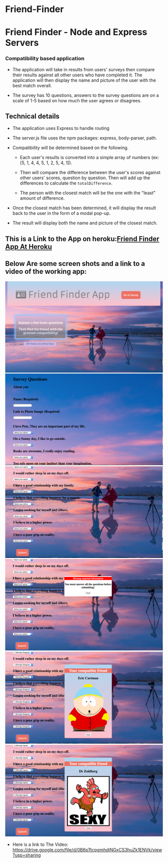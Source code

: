 # Friend-Finder

# Friend Finder - Node and Express Servers

### Compatibility based application

* The application will take in results from users' surveys then compare their results against all other users who have completed it. The application will then display the name and picture of the user with the best match overall.

* The survey has 10 questions, answers to the survey questions are on a scale of 1-5 based on how much the user agrees or disagrees.


## Technical details
* The application uses Express to handle routing 
* The server.js file uses the npm packages: express, body-parser, path.
* Compatibility will be determined based on the following.

	* Each user's results is converted into a simple array of numbers (ex: [5, 1, 4, 4, 5, 1, 2, 5, 4, 1]).
	* Then will compare the difference between the user's scores against other users' scores, question by question. Then will add up the differences to calculate the `totalDifference`.
		
	* The person with the closest match will be the one with the "least" amount of difference.

* Once the closest match has been determined, it will display the result back to the user in the form of a modal pop-up. 

* The result will display both the name and picture of the closest match. 

## This is a Link to the App on heroku:[Friend Finder App At Heroku](https://friend-finder-express-app.herokuapp.com/)

## Below Are some screen shots and a link to a video of the working app:

![Friend Finder-1](./images/friend1.png)
![Friend Finder-1](./images/friend2.png)
![Friend Finder-1](./images/friend3.png)
![Friend Finder-1](./images/friend4.png)
![Friend Finder-1](./images/friend5.png)
![Friend Finder-1](./images/friend6.png)



* Here is a link to The Video:
https://drive.google.com/file/d/0B6pTtcpgmhdjNGxCS3huZk1ENVk/view?usp=sharing

















